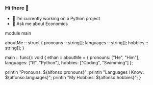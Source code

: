 ### Hi there 👋

- 🔭 I’m currently working on a Python project
- 💬 Ask me about Economics

module main

aboutMe :: struct {
  pronouns :: string[];
  languages :: string[];
  hobbies :: string[];
}

main :: func(): void {
  ethan :: aboutMe = {
    pronouns: ["He", "Him"],
    languages: ["R", "Python"],
    hobbies: ["Coding", "Swimming"]
  };

  println "Pronouns: ${alfonso.pronouns}";
  println "Languages I Know: ${alfonso.languages}";
  println "My Hobbies: ${alfonso.hobbies}";
}
